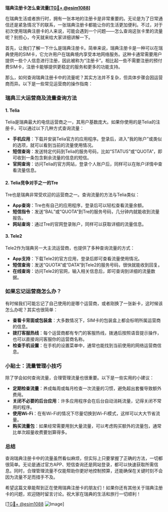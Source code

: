 **瑞典注册卡怎么查流量[[TG💪+ @esim1088](https://t.me/s/esim1088)]**

在瑞典生活或者旅行时，拥有一张本地的注册卡是非常重要的。无论是为了日常通信还是紧急情况下的联系，一张瑞典注册卡都能让你的生活更加便利。不过，对于初次使用瑞典注册卡的人来说，可能会遇到一个问题——怎么查询这张卡里的流量呢？别担心，今天就来给大家详细讲解一下。

首先，让我们了解一下什么是瑞典注册卡。简单来说，瑞典注册卡是一种可以在瑞典使用的SIM卡，它允许用户在瑞典境内享受本地网络服务。这种卡通常需要用户提供一些个人信息进行注册，因此被称为“注册卡”。相比起一些不需要注册的预付费SIM卡，注册卡能够提供更稳定的服务和更多的功能支持。

那么，如何查询瑞典注册卡中的流量呢？其实方法并不复杂，但具体步骤会因运营商而异。以下是一些常见运营商的操作指南：

### 瑞典三大运营商及流量查询方法

#### 1. Telia
Telia是瑞典最大的电信运营商之一，其用户基数庞大。如果你使用的是Telia的注册卡，可以通过以下几种方式查询流量：
- **手机应用**：下载并安装Telia官方的应用程序。登录后，进入“我的账户”或类似的选项，就可以看到当前的流量使用情况。
- **短信查询**：发送特定代码到Telia的服务号码，比如“STATUS”或“QUOTA”，即可收到一条包含剩余流量的信息的短信。
- **官网查询**：访问Telia的官方网站，登录个人账户后，同样可以在账户详情中查看流量信息。

#### 2. Telia竞争对手之一的Tre
Tre也是瑞典非常受欢迎的运营商之一。查询流量的方法与Telia类似：
- **App查询**：Tre也有自己的应用程序，登录后可以轻松查看流量余额。
- **短信指令**：发送“BAL”或“QUOTA”到Tre的服务号码，几分钟内就能收到流量报告。
- **网站查询**：通过Tre的官网登录账户，同样可以获取详细的流量信息。

#### 3. Tele2
Tele2作为瑞典另一大主流运营商，也提供了多种查询流量的方式：
- **App支持**：下载Tele2的官方应用，登录后即可查看流量使用情况。
- **短信查询**：发送“QUOTA”或“DATA”到Tele2的服务号码，很快就能收到回复。
- **在线查询**：访问Tele2的官网，输入相关信息后，即可查询到详细的流量数据。

### 如果忘记运营商怎么办？
有时候我们可能忘记了自己使用的是哪个运营商，或者刚换了一张新卡，这时候该怎么办呢？其实也很简单：
- **查看卡背面或包装盒**：大多数情况下，SIM卡的包装盒上都会标明所属运营商的信息。
- **拨打客服热线**：每个运营商都有专门的客服热线，拨通后按照语音提示操作，也可以直接询问客服你的运营商名称。
- **检查手机设置**：在手机的设置菜单中，通常也能找到当前使用的网络运营商信息。

### 小贴士：流量管理小技巧
除了学会如何查询流量，合理管理流量也很重要。以下是一些实用的小建议：
- **定期检查流量**：养成每周或每月检查一次流量的习惯，避免超出套餐导致额外费用。
- **关闭不必要的后台应用**：许多应用程序会在后台自动消耗流量，记得关闭不常用的程序。
- **使用Wi-Fi**：在有Wi-Fi的情况下尽量切换到Wi-Fi模式，这样可以大大节省流量。
- **购买流量包**：如果经常需要用到大量流量，可以考虑购买额外的流量包，通常比单次超量收费要划算得多。

### 总结
查询瑞典注册卡中的流量虽然看似麻烦，但实际上只要掌握了正确的方法，一切都很简单。无论是通过官方APP、短信查询还是网站登录，都可以快速获取所需信息。同时，合理管理流量不仅能帮助你更好地控制预算，还能确保在关键时刻不会因为流量不足而措手不及。

希望这篇文章能帮到正在使用瑞典注册卡的朋友们！如果你还有其他关于瑞典注册卡的问题，欢迎随时留言讨论。祝大家在瑞典的生活和旅行一切顺利！

[[TG💪+ @esim1088](https://t.me/s/esim1088) ![Image](https://i.postimg.cc/4NQfJmqS/Snipaste-2025-05-13-00-14-12.png)]